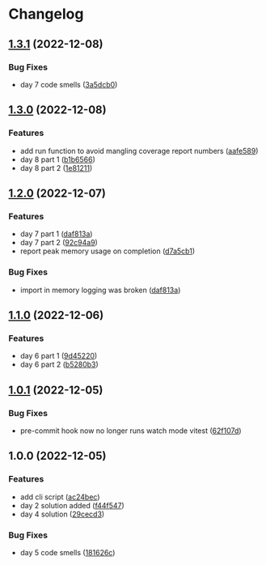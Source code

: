 # Changelog

## [1.3.1](https://github.com/AnthonyPorthouse/advent-of-code-2022/compare/v1.3.0...v1.3.1) (2022-12-08)


### Bug Fixes

* day 7 code smells ([3a5dcb0](https://github.com/AnthonyPorthouse/advent-of-code-2022/commit/3a5dcb0b97806cb46954e5b3e7f5c86dad17ec14))

## [1.3.0](https://github.com/AnthonyPorthouse/advent-of-code-2022/compare/v1.2.0...v1.3.0) (2022-12-08)


### Features

* add run function to avoid mangling coverage report numbers ([aafe589](https://github.com/AnthonyPorthouse/advent-of-code-2022/commit/aafe589fd2af072907d282ed2ab43c42e5bb0683))
* day 8 part 1 ([b1b6566](https://github.com/AnthonyPorthouse/advent-of-code-2022/commit/b1b65666e15a6cf699d9a3cf62d8b2170f117cb1))
* day 8 part 2 ([1e81211](https://github.com/AnthonyPorthouse/advent-of-code-2022/commit/1e81211c4938f6afda59337833471b1f6adaf4fd))

## [1.2.0](https://github.com/AnthonyPorthouse/advent-of-code-2022/compare/v1.1.0...v1.2.0) (2022-12-07)


### Features

* day 7 part 1 ([daf813a](https://github.com/AnthonyPorthouse/advent-of-code-2022/commit/daf813ab1580f782e657346a62e655f2f776ba9f))
* day 7 part 2 ([92c94a9](https://github.com/AnthonyPorthouse/advent-of-code-2022/commit/92c94a928ed1f7ca90d81b1245a5c01d767e5094))
* report peak memory usage on completion ([d7a5cb1](https://github.com/AnthonyPorthouse/advent-of-code-2022/commit/d7a5cb13016675732a4153f36932e27ac5dc8502))


### Bug Fixes

* import in memory logging was broken ([daf813a](https://github.com/AnthonyPorthouse/advent-of-code-2022/commit/daf813ab1580f782e657346a62e655f2f776ba9f))

## [1.1.0](https://github.com/AnthonyPorthouse/advent-of-code-2022/compare/v1.0.1...v1.1.0) (2022-12-06)


### Features

* day 6 part 1 ([9d45220](https://github.com/AnthonyPorthouse/advent-of-code-2022/commit/9d45220b7ce166e7fc03830767bb8b782c72820a))
* day 6 part 2 ([b5280b3](https://github.com/AnthonyPorthouse/advent-of-code-2022/commit/b5280b3825b3ab7cb0c16540d2d1d0714e062aee))

## [1.0.1](https://github.com/AnthonyPorthouse/advent-of-code-2022/compare/v1.0.0...v1.0.1) (2022-12-05)


### Bug Fixes

* pre-commit hook now no longer runs watch mode vitest ([62f107d](https://github.com/AnthonyPorthouse/advent-of-code-2022/commit/62f107d526dbad1852c70be6b95f244a1aa6459b))

## 1.0.0 (2022-12-05)


### Features

* add cli script ([ac24bec](https://github.com/AnthonyPorthouse/advent-of-code-2022/commit/ac24bec9eca64f2c6b72c39b986d63ffc2bbeff9))
* day 2 solution added ([f44f547](https://github.com/AnthonyPorthouse/advent-of-code-2022/commit/f44f547dbbd8451515e6fd4f4164572ef6cc5ca5))
* day 4 solution ([29cecd3](https://github.com/AnthonyPorthouse/advent-of-code-2022/commit/29cecd3861bc49c1a0e7f821bd3b5d76c5856e94))


### Bug Fixes

* day 5 code smells ([181626c](https://github.com/AnthonyPorthouse/advent-of-code-2022/commit/181626cc4ce162653bf6de59840edb8f9aaeb330))
